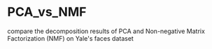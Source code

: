 # PCA_vs_NMF
compare the decomposition results of PCA and Non-negative Matrix Factorization (NMF) on Yale's faces dataset

